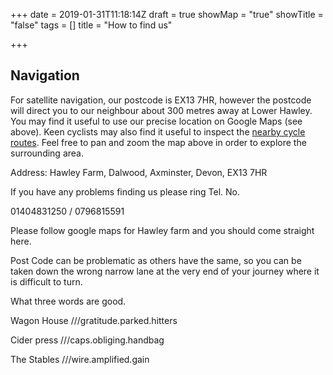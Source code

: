 +++
date = 2019-01-31T11:18:14Z
draft = true
showMap = "true"
showTitle = "false"
tags = []
title = "How to find us"

+++
## Navigation

For satellite navigation, our postcode is EX13 7HR, however the postcode will direct you to our neighbour about 300 metres away at Lower Hawley. You may find it useful to use our precise location on Google Maps (see above). Keen cyclists may also find it useful to inspect the [nearby cycle routes](http://www.opencyclemap.org/?zoom=16&lat=50.80459&lon=-3.08909&layers=B00). Feel free to pan and zoom the map above in order to explore the surrounding area.

Address:
Hawley Farm, Dalwood, Axminster, Devon, EX13 7HR

If you have any problems finding us please ring Tel. No.

01404831250 / 0796815591

Please follow google maps for Hawley farm and you should come straight here.

Post Code can be problematic as others have the same, so you can be taken down the wrong narrow lane at the very end of your journey where it is difficult to turn.

What three words are good.

Wagon House ///gratitude.parked.hitters

Cider press ///caps.obliging.handbag

The Stables ///wire.amplified.gain